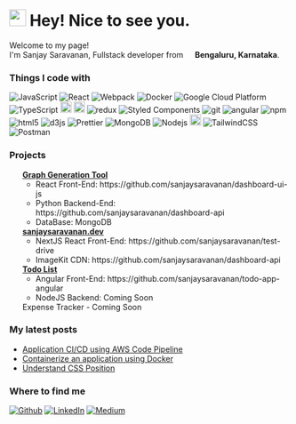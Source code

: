 <h1><img src="https://emojis.slackmojis.com/emojis/images/1531849430/4246/blob-sunglasses.gif?1531849430" width="30"/> Hey! Nice to see you.</h1>

<p>Welcome to my page! </br> I'm Sanjay Saravanan, Fullstack developer from <img src="https://cdn-icons-png.flaticon.com/128/10597/10597864.png" width="13"/> <b>Bengaluru, Karnataka</b>. </p>
<h3>Things I code with</h3>
<p>
  <img alt="JavaScript" src="https://shields.io/badge/JavaScript-F7DF1E?logo=JavaScript&logoColor=000&style=flat-square" />
  <img alt="React" src="https://img.shields.io/badge/-React-45b8d8?style=flat-square&logo=react&logoColor=white" />
  <img alt="Webpack" src="https://img.shields.io/badge/-Webpack-8DD6F9?style=flat-square&logo=webpack&logoColor=white" /> 
  <img alt="Docker" src="https://img.shields.io/badge/-Docker-46a2f1?style=flat-square&logo=docker&logoColor=white" />
  <img alt="Google Cloud Platform" src="https://img.shields.io/badge/-Google_Cloud_Platform-1a73e8?style=flat-square&logo=google-cloud&logoColor=white" />
  <img alt="TypeScript" src="https://img.shields.io/badge/-TypeScript-007ACC?style=flat-square&logo=typescript&logoColor=white" />
  <img alt="Python" height="20" src="https://img.shields.io/badge/python-3670A0?style=for-the-badge&logo=python&logoColor=ffdd54" />
  <img alt="Fast-API" height="20" src="https://img.shields.io/badge/FastAPI-005571?style=for-the-badge&logo=fastapi" />
  <img alt="redux" src="https://img.shields.io/badge/-Redux-764ABC?style=flat-square&logo=redux&logoColor=white" />
  <img alt="Styled Components" src="https://img.shields.io/badge/-Styled_Components-db7092?style=flat-square&logo=styled-components&logoColor=white" />
  <img alt="git" src="https://img.shields.io/badge/-Git-F05032?style=flat-square&logo=git&logoColor=white" />
  <img alt="angular" src="https://img.shields.io/badge/-Angular-DD0031?style=flat-square&logo=angular&logoColor=white" />
  <img alt="npm" src="https://img.shields.io/badge/-NPM-CB3837?style=flat-square&logo=npm&logoColor=white" />
  <img alt="html5" src="https://img.shields.io/badge/-HTML5-E34F26?style=flat-square&logo=html5&logoColor=white" />
  <img alt="d3js" src="https://img.shields.io/badge/-D3.js-F9A03C?style=flat-square&logo=d3.js&logoColor=white" />
  <img alt="Prettier" src="https://img.shields.io/badge/-Prettier-F7B93E?style=flat-square&logo=prettier&logoColor=white" />
  <img alt="MongoDB" src="https://img.shields.io/badge/-MongoDB-13aa52?style=flat-square&logo=mongodb&logoColor=white" />
  <img alt="Nodejs" src="https://img.shields.io/badge/-Nodejs-43853d?style=flat-square&logo=Node.js&logoColor=white" />
  <img alt="NextJS" height="20" src="https://img.shields.io/badge/next.js-000000?style=for-the-badge&logo=nextdotjs&logoColor=white" />
  <img alt="TailwindCSS" src="https://img.shields.io/badge/tailwindcss-0F172A?&logo=tailwindcss" />
  <img alt="Postman" src="https://img.shields.io/badge/-Postman-FF6C37?style=flat&logo=postman&logoColor=white" />
</p>
<h3>Projects</h3>
<ol style="list-style-type: none;">
  <li>
    <a style="font-weight: bold;" href="https://flourishing-meerkat-370485.netlify.app/">Graph Generation Tool</a>
    <ul>
      <li>React Front-End: https://github.com/sanjaysaravanan/dashboard-ui-js </li>
      <li>Python Backend-End: https://github.com/sanjaysaravanan/dashboard-api </li>
      <li>DataBase: MongoDB </li>
    </ul>
  </li>
  <li>
    <a style="font-weight: bold;" href="https://sanjaysaravanan.dev">sanjaysaravanan.dev</a>
    <ul>
      <li>NextJS React Front-End: https://github.com/sanjaysaravanan/test-drive </li>
      <li>ImageKit CDN: https://github.com/sanjaysaravanan/dashboard-api </li>
    </ul>
  </li>
  <li>
    <a style="font-weight: bold;" href="https://phenomenal-cactus-c80763.netlify.app/">Todo List</a>
    <ul>
      <li>Angular Front-End: https://github.com/sanjaysaravanan/todo-app-angular </li>
      <li>NodeJS Backend: Coming Soon </li>
    </ul>
  </li>
  <li>
    <a>Expense Tracker - Coming Soon</a>
  </li>
</ol>

<h3>My latest posts</h3>
<ul>
  <li><a href="https://sanjaysaravanan38.medium.com/ci-cd-for-a-web-application-using-aws-codepipeline-46c18985d74c">Application CI/CD using AWS Code Pipeline</li>
  <li><a href="https://sanjaysaravanan38.medium.com/containerize-an-application-using-dockerfile-bf35c38d4d95">Containerize an application using Docker</li>
  <li><a href="https://medium.com/@sanjaysaravanan38/css-position-1469e2125c18">Understand CSS Position</a></li>
</ul>
<h3>Where to find me</h3>
<p><a href="https://github.com/sanjaysaravanan" target="_blank"><img alt="Github" src="https://img.shields.io/badge/GitHub-%2312100E.svg?&style=for-the-badge&logo=Github&logoColor=white" /></a> <a href="https://www.linkedin.com/in/sanjaysaravanan21" target="_blank"><img alt="LinkedIn" src="https://img.shields.io/badge/linkedin-%230077B5.svg?&style=for-the-badge&logo=linkedin&logoColor=white" /></a> <a href="https://medium.com/@sanjaysaravanan38" target="_blank"><img alt="Medium" src="https://img.shields.io/badge/medium-%2312100E.svg?&style=for-the-badge&logo=medium&logoColor=white" /></a>
</p>
